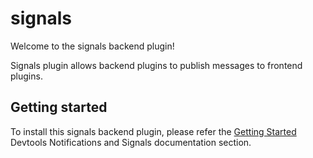 # signals

Welcome to the signals backend plugin!

Signals plugin allows backend plugins to publish messages to frontend plugins.

## Getting started

To install this signals backend plugin, please refer the [Getting Started](https://devtools.khulnasoft.com/docs/notifications) Devtools Notifications and Signals documentation section.
